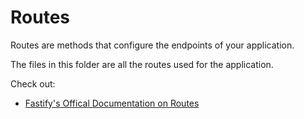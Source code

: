 # Routes

Routes are methods that configure the endpoints of your application. 

The files in this folder are all the routes used for the application.

Check out:

* [Fastify's Offical Documentation on Routes](https://www.fastify.io/docs/latest/Reference/Routes/)
